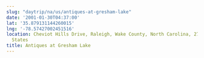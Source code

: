 ```yaml
---
slug: "daytrip/na/us/antiques-at-gresham-lake"
date: '2001-01-30T04:37:00'
lat: '35.879131144260015'
lng: '-78.57427002451516'
location: Cheviot Hills Drive, Raleigh, Wake County, North Carolina, 27616, United
  States
title: Antiques at Gresham Lake
---
```



